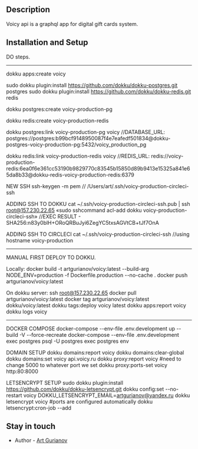 ## Description

Voicy api is a graphql app for digital gift cards system.

## Installation and Setup

DO steps.

---

dokku apps:create voicy

sudo dokku plugin:install https://github.com/dokku/dokku-postgres.git postgres
sudo dokku plugin:install https://github.com/dokku/dokku-redis.git redis

dokku postgres:create voicy-production-pg

dokku redis:create voicy-production-redis

dokku postgres:link voicy-production-pg voicy
//DATABASE_URL: postgres://postgres:b99bcf9148950087f4e7eafedf501834@dokku-postgres-voicy-production-pg:5432/voicy_production_pg

dokku redis:link voicy-production-redis voicy
//REDIS_URL: redis://voicy-production-redis:6ea0f6e361cc53190b9829770c83545b15850d89b9413e15325a841e65da8b33@dokku-redis-voicy-production-redis:6379

NEW SSH
ssh-keygen -m pem
// /Users/art/.ssh/voicy-production-circleci-ssh

ADDING SSH TO DOKKU
cat ~/.ssh/voicy-production-circleci-ssh.pub | ssh root@157.230.22.65 «sudo sshcommand acl-add dokku voicy-production-circleci-ssh»
//EXEC RESULT - SHA256:n83y0blH+ORoQRBuJyi6ZegYC5txsAGVtCB+tJf7OnA

ADDING SSH TO CIRCLECI
cat ~/.ssh/voicy-production-circleci-ssh
//using hostname voicy-production

---

MANUAL FIRST DEPLOY TO DOKKU.

Locally:
docker build -t artgurianov/voicy:latest --build-arg NODE_ENV=production -f Dockerfile.production --no-cache .
docker push artgurianov/voicy:latest

On dokku server:
ssh root@157.230.22.65
docker pull artgurianov/voicy:latest
docker tag artgurianov/voicy:latest dokku/voicy:latest
dokku tags:deploy voicy latest
dokku apps:report voicy
dokku logs voicy

---

DOCKER COMPOSE
docker-compose --env-file .env.development up --build -V --force-recreate
docker-compose --env-file .env.development exec postgres psql -U postgres
exec postgres env

DOMAIN SETUP
dokku domains:report voicy
dokku domains:clear-global
dokku domains:set voicy api.voicy.ru
dokku proxy:report voicy #need to change 5000 to whatever port we set
dokku proxy:ports-set voicy http:80:8000

LETSENCRYPT SETUP
sudo dokku plugin:install https://github.com/dokku/dokku-letsencrypt.git
dokku config:set --no-restart voicy DOKKU_LETSENCRYPT_EMAIL=artgurianov@yandex.ru
dokku letsencrypt voicy
#ports are configured automatically
dokku letsencrypt:cron-job --add

## Stay in touch

- Author - [Art Gurianov](https://github.com/artgurianov)
